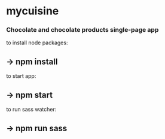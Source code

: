 # mycuisine
### Chocolate and chocolate products single-page app

to install node packages:

## -> npm install

to start app:

## -> npm start

to run sass watcher:

## -> npm run sass